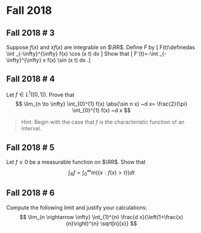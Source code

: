 # Fall 2018


## Fall 2018 # 3
Suppose $f(x)$ and $xf(x)$ are integrable on $\RR$.
Define $F$ by
\[
F(t)\definedas \int _{-\infty}^{\infty} f(x) \cos (x t) dx
\]
Show that 
\[
F'(t)=-\int _{-\infty}^{\infty} x f(x) \sin (x t) dx
.\]


## Fall 2018 # 4
Let $f\in L^1([0, 1])$.
Prove that
$$
\lim_{n \to \infty} \int_{0}^{1} f(x) \abs{\sin n x} ~d x= \frac{2}{\pi} \int_{0}^{1} f(x) ~d x
$$

> Hint: Begin with the case that $f$ is the characteristic function of an interval.

## Fall 2018 # 5
Let $f \geq 0$ be a measurable function on $\RR$.
Show that
$$
\int_{\mathbb{R}} f=\int_{0}^{\infty} m(\{x: f(x)>t\}) d t
$$

## Fall 2018 # 6
Compute the following limit and justify your calculations:
$$
\lim_{n \rightarrow \infty} \int_{1}^{n} \frac{d x}{\left(1+\frac{x}{n}\right)^{n} \sqrt[n]{x}}
$$
